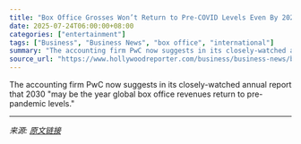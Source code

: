 ```yaml
---
title: "Box Office Grosses Won’t Return to Pre-COVID Levels Even By 2029, New Report Forecasts"
date: 2025-07-24T06:00:00+08:00
categories: ["entertainment"]
tags: ["Business", "Business News", "box office", "international"]
summary: "The accounting firm PwC now suggests in its closely-watched annual report that 2030 \"may be the year global box office revenues return to pre-pandemic levels.\""
source_url: "https://www.hollywoodreporter.com/business/business-news/box-office-revenue-below-pre-covid-2029-pwc-outlook-report-1236324470/"
---
```


The accounting firm PwC now suggests in its closely-watched annual report that 2030 "may be the year global box office revenues return to pre-pandemic levels."

---

*来源: [原文链接](https://www.hollywoodreporter.com/business/business-news/box-office-revenue-below-pre-covid-2029-pwc-outlook-report-1236324470/)*
